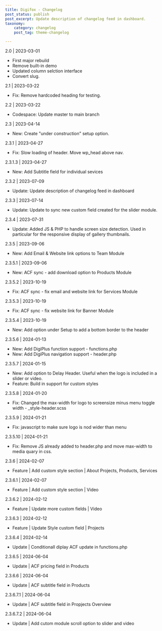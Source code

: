 ```yaml
---
title: Digifox - Changelog
post_status: publish
post_excerpt: Update description of changelog feed in dashboard.
taxonomy:
    category: changelog
    post_tag: theme-changelog

---
```


2.0 | 2023-03-01
* First major rebuild
* Remove built-in demo
* Updated column selction interface
* Convert slug.

2.1 | 2023-03-22
* Fix: Remove hardcoded heading for testing.

2.2 | 2023-03-22
* Codespace: Update master to main branch

2.3 | 2023-04-14
* New: Create "under construction" setup option.

2.3.1 | 2023-04-27
* Fix: Slow loading of header. Move wp_head above nav.

2.3.1.3 | 2023-04-27
* New: Add Subtitle field for individual sevices

2.3.2 | 2023-07-09
* Update: Update description of changelog feed in dashboard

2.3.3 | 2023-07-14
* Update: Update to sync new custom field created for the slider module.

2.3.4 | 2023-07-31
* Update: Added JS & PHP to handle screen size detection. Used in  particular for the responsive display of gallery thumbnails.

2.3.5 | 2023-09-06
* New: Add Email & Website link options to Team Module

2.3.5.1 | 2023-09-06
* New: ACF sync - add download option to Products Module

2.3.5.2 | 2023-10-19
* Fix: ACF sync - fix email and website link for Services Module

2.3.5.3 | 2023-10-19
* Fix: ACF sync - fix website link for Banner Module

2.3.5.4 | 2023-10-19
* New: Add option under Setup to add a bottom border to the header

2.3.5.6 | 2024-01-13
* New: Add DigiPlus function support - functions.php
* New: Add DigiPlus navigation support - header.php

2.3.5.7 | 2024-01-15
* New: Add option to Delay Header. Useful when the logo is included in a slider or video.
* Feature: Build in support for custom styles

2.3.5.8 | 2024-01-20
* Fix: Changed the max-width for logo to screensize minus menu toggle width - _style-header.scss

2.3.5.9 | 2024-01-21
* Fix: javascript to make sure logo is nod wider than menu

2.3.5.10 | 2024-01-21
* Fix: Remove JS already added to header.php and move max-width to media quary in css.

2.3.6 | 2024-02-07
* Feature | Add custom style section | About Projects, Products, Services

2.3.6.1 | 2024-02-07
* Feature | Add custom style section | Video

2.3.6.2 | 2024-02-12
* Feature | Update more custom fields | Video

2.3.6.3 | 2024-02-12
* Feature | Update Style custom field | Projects

2.3.6.4 | 2024-02-14
* Update | Conditionall diplay ACF update in functions.php

2.3.6.5 | 2024-06-04
* Update | ACF pricing field in Products

2.3.6.6 | 2024-06-04
* Update | ACF subtitle field in Products 

2.3.6.7.1 | 2024-06-04
* Update | ACF subtitle field in Propjects Overview

2.3.6.7.2 | 2024-06-04
* Update | Add cutom module scroll option to slider and video
